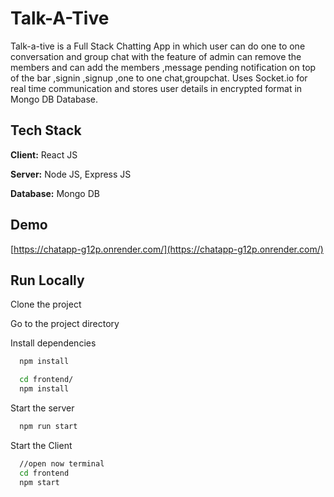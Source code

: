 
# Talk-A-Tive

Talk-a-tive is a Full Stack Chatting App in which user can do one to one conversation and group chat with the feature of admin can remove the members and can add the members ,message pending notification on top of the bar ,signin ,signup ,one to one chat,groupchat.
Uses Socket.io for real time communication and stores user details in encrypted format in Mongo DB Database.
## Tech Stack

**Client:** React JS

**Server:** Node JS, Express JS

**Database:** Mongo DB
  
## Demo

[https://chatapp-g12p.onrender.com/](https://chatapp-g12p.onrender.com/)


## Run Locally

Clone the project


Go to the project directory

Install dependencies

```bash
  npm install
```

```bash
  cd frontend/
  npm install
```

Start the server

```bash
  npm run start
```
Start the Client

```bash
  //open now terminal
  cd frontend
  npm start
```

  
